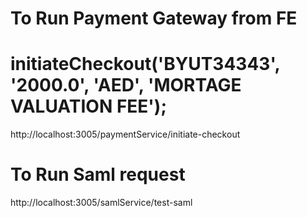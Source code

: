 # To Run Payment Gateway from FE

# initiateCheckout('BYUT34343', '2000.0', 'AED', 'MORTAGE VALUATION FEE');

http://localhost:3005/paymentService/initiate-checkout

####

# To Run Saml request

http://localhost:3005/samlService/test-saml
